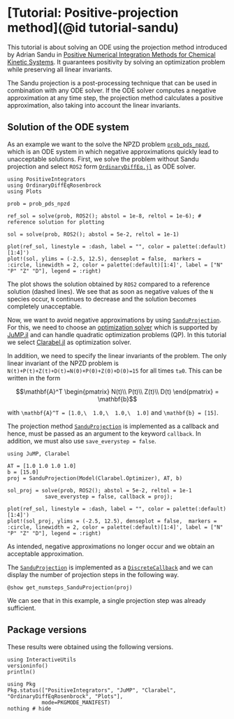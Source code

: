# [Tutorial: Positive-projection method](@id tutorial-sandu)

This tutorial is about solving an ODE using the projection method introduced by Adrian Sandu in [Positive Numerical Integration Methods for Chemical Kinetic Systems](https://doi.org/10.1006%2Fjcph.2001.6750). It guarantees positivity by solving an optimization problem while preserving all linear invariants.

The Sandu projection is a post-processing technique that can be used in combination with any ODE solver.
If the ODE solver computes a negative approximation at any time step, the projection method calculates a positive approximation, also taking into account the linear invariants.

## Solution of the ODE system

As an example we want to the solve the NPZD problem [`prob_pds_npzd`](@ref), which is an ODE system in which negative approximations quickly lead to unacceptable solutions. First, we solve the problem without Sandu projection and select `ROS2` form [`OrdinaryDiffEq.jl`](https://docs.sciml.ai/OrdinaryDiffEq/stable/) as ODE solver.

```@example Sandu_NPZD
using PositiveIntegrators
using OrdinaryDiffEqRosenbrock
using Plots

prob = prob_pds_npzd

ref_sol = solve(prob, ROS2(); abstol = 1e-8, reltol = 1e-6); # reference solution for plotting

sol = solve(prob, ROS2(); abstol = 5e-2, reltol = 1e-1)

plot(ref_sol, linestyle = :dash, label = "", color = palette(:default)[1:4]')
plot!(sol, ylims = (-2.5, 12.5), denseplot = false,  markers = :circle, linewidth = 2, color = palette(:default)[1:4]', label = ["N" "P" "Z" "D"], legend = :right)
```

The plot shows the solution obtained by `ROS2` compared to a reference solution (dashed lines).
We see that as soon as negative values of the ``N`` species occur, ``N`` continues to decrease and the solution becomes completely unacceptable.

Now, we want to avoid negative approximations by using [`SanduProjection`](@ref). For this, we need to choose an [optimization solver](https://jump.dev/JuMP.jl/stable/installation/#Supported-solvers) which is supported by [JuMP.jl](https://jump.dev/JuMP.jl/stable/) and can handle quadratic optimization problems (QP). In this tutorial we select [Clarabel.jl](https://clarabel.org/stable/) as optimization solver.

In addition, we need to specify the linear invariants of the problem. 
The only linear invariant of the NPZD problem is ``N(t)+P(t)+Z(t)+D(t)=N(0)+P(0)+Z(0)+D(0)=15`` for all times ``t≥0``.
This can be written in the form 
```math
\mathbf{A}^T \begin{pmatrix} N(t)\\ P(t)\\ Z(t)\\ D(t) \end{pmatrix} = \mathbf{b}
```
with ``\mathbf{A}^T = [1.0,\  1.0,\  1.0,\  1.0]`` and ``\mathbf{b} = [15]``.

The projection method [`SanduProjection`](@ref) is implemented as a callback and hence, must be passed as an argument to the keyword `callback`. In addition, we must also use `save_everystep = false`.

```@example Sandu_NPZD
using JuMP, Clarabel

AT = [1.0 1.0 1.0 1.0]
b = [15.0]
proj = SanduProjection(Model(Clarabel.Optimizer), AT, b)

sol_proj = solve(prob, ROS2(); abstol = 5e-2, reltol = 1e-1
            save_everystep = false, callback = proj);

plot(ref_sol, linestyle = :dash, label = "", color = palette(:default)[1:4]')
plot!(sol_proj, ylims = (-2.5, 12.5), denseplot = false,  markers = :circle, linewidth = 2, color = palette(:default)[1:4]', label = ["N" "P" "Z" "D"], legend = :right)            
```

As intended, negative approximations no longer occur and we obtain an acceptable approximation.

The [`SanduProjection`](@ref) is implemented as a [`DiscreteCallback`](https://docs.sciml.ai/DiffEqDocs/stable/features/callback_functions/#SciMLBase.DiscreteCallback) and we can display the number of projection steps in the following way.

```@example Sandu_NPZD
@show get_numsteps_SanduProjection(proj) 
```

We can see that in this example, a single projection step was already sufficient.

## Package versions

These results were obtained using the following versions.
```@example NPZD
using InteractiveUtils
versioninfo()
println()

using Pkg
Pkg.status(["PositiveIntegrators", "JuMP", "Clarabel", "OrdinaryDiffEqRosenbrock", "Plots"],
           mode=PKGMODE_MANIFEST)
nothing # hide
```
